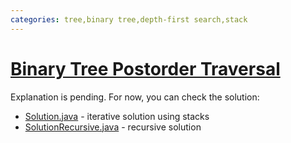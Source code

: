 ```yaml
---
categories: tree,binary tree,depth-first search,stack
---
```


# [Binary Tree Postorder Traversal](https://leetcode.com/problems/binary-tree-postorder-traversal/)

Explanation is pending. For now, you can check the solution:

- [Solution.java](./Solution.java) - iterative solution using stacks
- [SolutionRecursive.java](./SolutionRecursive.java) - recursive solution

